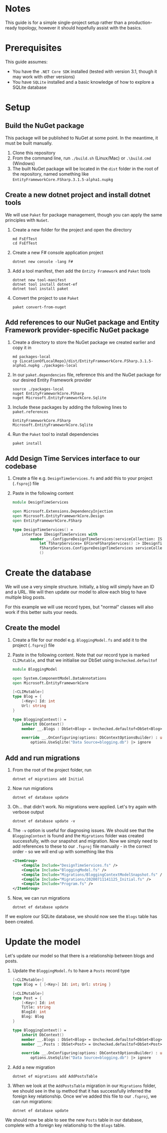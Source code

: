 # Notes

This guide is for a simple single-project setup rather than a production-ready topology, however it should hopefully assist with the basics.

# Prerequisites

This guide assumes:

- You have the `.NET Core SDK` installed (tested with version 3.1, though it may work with other versions)
- You have `SQLite` installed and a basic knowledge of how to explore a SQLite database

# Setup

## Build the NuGet package

This package will be published to NuGet at some point. In the meantime, it must be built manually.

1. Clone this repository
1. From the command line, run `./build.sh` (Linux/Mac) or `.\build.cmd` (Windows)
1. The built NuGet package will be located in the `dist` folder in the root of the repository, named something like `EntityFrameworkCore.FSharp.3.1.5-alpha1.nupkg`

## Create a new dotnet project and install dotnet tools

We will use `Paket` for package management, though you can apply the same principles with `NuGet`.

1. Create a new folder for the project and open the directory

    ```
    md FsEfTest
    cd FsEfTest
    ```

1. Create a new F# console application project

    `dotnet new console -lang F#`

1. Add a tool manifest, then add the `Entity Framework` and `Paket` tools

    ```
    dotnet new tool-manifest
    dotnet tool install dotnet-ef
    dotnet tool install paket
    ```

1. Convert the project to use `Paket`

    `paket convert-from-nuget`

## Add references to our NuGet package and Entity Framework provider-specific NuGet package

1. Create a directory to store the NuGet package we created earlier and copy it in

    ```
    md packages-local
    cp {LocationOfLocalRepo}/dist/EntityFrameworkCore.FSharp.3.1.5-alpha1.nupkg ./packages-local
    ```

1. In our `paket.dependencies` file, reference this and the NuGet package for our desired Entity Framework provider

    ```
    source ./packages-local
    nuget EntityFrameworkCore.FSharp
    nuget Microsoft.EntityFrameworkCore.Sqlite
    ```

1. Include these packages by adding the following lines to `paket.references`

    ```
    EntityFrameworkCore.FSharp
    Microsoft.EntityFrameworkCore.Sqlite
    ```

1. Run the `Paket` tool to install dependencies

    `paket install`

## Add Design Time Services interface to our codebase

1. Create a file e.g. `DesignTimeServices.fs` and add this to your project (`.fsproj`) file
1. Paste in the following content

    ```fsharp
    module DesignTimeServices

    open Microsoft.Extensions.DependencyInjection
    open Microsoft.EntityFrameworkCore.Design
    open EntityFrameworkCore.FSharp

    type DesignTimeServices() =
        interface IDesignTimeServices with 
            member __.ConfigureDesignTimeServices(serviceCollection: IServiceCollection) = 
                let fSharpServices= EFCoreFSharpServices() :> IDesignTimeServices
                fSharpServices.ConfigureDesignTimeServices serviceCollection
                ()
    ```

# Create the database

We will use a very simple structure. Initially, a blog will simply have an ID and a URL. We will then update our model to allow each blog to have multiple blog posts.

For this example we will use record types, but "normal" classes will also work if this better suits your needs.

## Create the model

1. Create a file for our model e.g. `BloggingModel.fs` and add it to the project (`.fsproj`) file
1. Paste in the following content. Note that our record type is marked `CLIMutable`, and that we initialise our DbSet using `Unchecked.defaultof`

    ```fsharp
    module BloggingModel

    open System.ComponentModel.DataAnnotations
    open Microsoft.EntityFrameworkCore

    [<CLIMutable>]
    type Blog = {
        [<Key>] Id: int
        Url: string
    }

    type BloggingContext() =  
        inherit DbContext()
        member __.Blogs : DbSet<Blog> = Unchecked.defaultof<DbSet<Blog>>

        override __.OnConfiguring(options: DbContextOptionsBuilder) : unit =
            options.UseSqlite("Data Source=blogging.db") |> ignore
    ```

## Add and run migrations

1. From the root of the project folder, run

    `dotnet ef migrations add Initial`

1. Now run migrations

    `dotnet ef database update`

1. Oh... that didn't work. No migrations were applied. Let's try again with verbose output

    `dotnet ef database update -v`

1. The `-v` option is useful for diagnosing issues. We should see that the `BloggingContext` is found and the `Migrations` folder was created successfully, with our snapshot and migration. Now we simply need to add references to these to our `.fsproj` file manually - in the correct order - so we will end up with something like this

    ```xml
    <ItemGroup>
        <Compile Include="DesignTimeServices.fs" />
        <Compile Include="BloggingModel.fs" />
        <Compile Include="Migrations/BloggingContextModelSnapshot.fs" />
        <Compile Include="Migrations/20200711141125_Initial.fs" />
        <Compile Include="Program.fs" />
    </ItemGroup>
    ```

1. Now, we can run migrations

    `dotnet ef database update`

If we explore our SQLite database, we should now see the `Blogs` table has been created.

# Update the model

Let's update our model so that there is a relationship between blogs and posts.

1. Update the `BloggingModel.fs` to have a `Posts` record type

    ```fsharp
    [<CLIMutable>] 
    type Blog = { [<Key>] Id: int; Url: string }

    [<CLIMutable>] 
    type Post = {
        [<Key>] Id: int
        Title: string
        BlogId: int
        Blog: Blog
    }

    type BloggingContext() =  
        inherit DbContext()
        member __.Blogs : DbSet<Blog> = Unchecked.defaultof<DbSet<Blog>>
        member __.Posts : DbSet<Post> = Unchecked.defaultof<DbSet<Post>>

        override __.OnConfiguring(options: DbContextOptionsBuilder) : unit =
            options.UseSqlite("Data Source=blogging.db") |> ignore
    ```

1. Add a new migration

    `dotnet ef migrations add AddPostsTable`

1. When we look at the `AddPostsTable` migration in our `Migrations` folder, we should see in the `Up` method that it has successfully inferred the foreign key relationship. Once we've added this file to our `.fsproj`, we can run migrations:

    `dotnet ef database update`

We should now be able to see the new `Posts` table in our database, complete with a foreign key relationship to the `Blogs` table.
